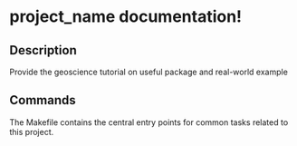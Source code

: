 # project_name documentation!

## Description

Provide the geoscience tutorial on useful package and real-world example

## Commands

The Makefile contains the central entry points for common tasks related to this project.

